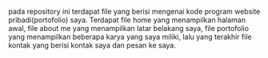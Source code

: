 pada repository ini terdapat file yang berisi mengenai kode program website pribadi(portofolio) saya. Terdapat file home yang menampilkan halaman awal, file about me yang menampilkan latar belakang saya, file portofolio 
yang menampilkan beberapa karya yang saya miliki, lalu yang terakhir file kontak yang berisi kontak saya dan pesan ke saya.
